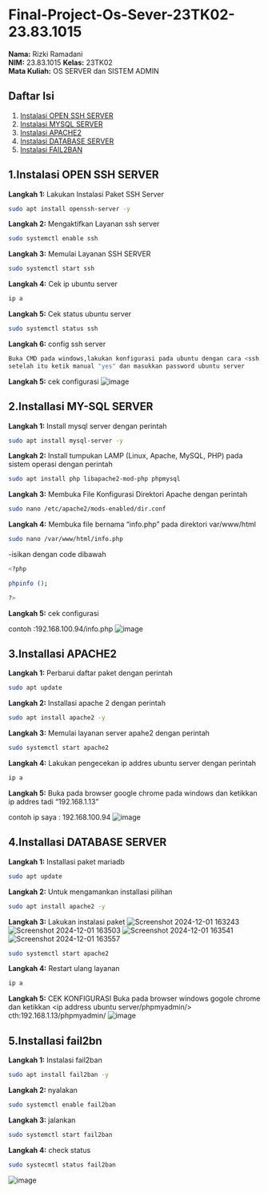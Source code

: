 # Final-Project-Os-Sever-23TK02-23.83.1015
**Nama:** Rizki Ramadani  
**NIM:** 23.83.1015
**Kelas:** 23TK02  
**Mata Kuliah:** OS SERVER dan SISTEM ADMIN 

## Daftar Isi
1. [Instalasi OPEN SSH SERVER](#1-instalasi-open-ssh-server)
2. [Instalasi MYSQL SERVER](#2-instalasi-mysql-server)
3. [Instalasi APACHE2](#3-instalasi-apache2)
4. [Instalasi DATABASE SERVER](#4-instalasi-database-server)
5. [Instalasi FAIL2BAN](#5-instalasi-fail2ban)

## 1.Instalasi OPEN SSH SERVER
**Langkah 1:** Lakukan Instalasi Paket SSH Server
```bash
sudo apt install openssh-server -y
```
**Langkah 2:** Mengaktifkan Layanan ssh server
```bash
sudo systemctl enable ssh
```
**Langkah 3:** Memulai Layanan SSH SERVER
```bash
sudo systemctl start ssh
```
**Langkah 4:** Cek ip ubuntu server
```bash
ip a
```
**Langkah 5:** Cek status ubuntu server
```bash
sudo systemctl status ssh
```
**Langkah 6:** config ssh server
```bash
Buka CMD pada windows,lakukan konfigurasi pada ubuntu dengan cara <ssh username ubuntu@ip address ubuntu server> contoh:ssh rizki@192.168.100.94
setelah itu ketik manual "yes" dan masukkan password ubuntu server
```
**Langkah 5:** cek configurasi
![image](https://github.com/user-attachments/assets/c66310fd-92df-40a9-ba15-9b1bd991b5cd)


## 2.Installasi MY-SQL SERVER
**Langkah 1:** Install mysql server dengan perintah
```bash
sudo apt install mysql-server -y
```
**Langkah 2:** Install tumpukan LAMP (Linux, Apache, MySQL, PHP) pada sistem operasi dengan perintah
```bash
sudo apt install php libapache2-mod-php phpmysql
```
**Langkah 3:** Membuka File Konfigurasi Direktori Apache dengan perintah
```bash
sudo nano /etc/apache2/mods-enabled/dir.conf
```
**Langkah 4:** Membuka file bernama “info.php” pada direktori var/www/html
```bash
sudo nano /var/www/html/info.php
```
-isikan dengan code dibawah
```bash
<?php

phpinfo ();

?>
```
**Langkah 5:** cek configurasi

contoh :192.168.100.94/info.php
![image](https://github.com/user-attachments/assets/75fd28f0-f49f-484d-a809-faa2d0f9e5bf)

## 3.Installasi APACHE2
**Langkah 1:** Perbarui daftar paket dengan perintah
```bash
sudo apt update
```
**Langkah 2:** Installasi apache 2 dengan perintah
```bash
sudo apt install apache2 -y
```
**Langkah 3:** Memulai layanan server apahe2 dengan perintah
```bash
sudo systemctl start apache2
```
**Langkah 4:** Lakukan pengecekan ip addres ubuntu server dengan perintah
```bash
ip a
```
**Langkah 5:** Buka pada browser google chrome pada windows dan ketikkan ip addres tadi “192.168.1.13”


contoh ip saya : 192.168.100.94
![image](https://github.com/user-attachments/assets/26d3e4a4-0ad9-4877-a0fc-808b3cea0310)
## 4.Installasi DATABASE SERVER
**Langkah 1:** Installasi paket mariadb
```bash
sudo apt update
```
**Langkah 2:** Untuk mengamankan installasi pilihan
```bash
sudo apt install apache2 -y
```
**Langkah 3:** Lakukan instalasi paket
![Screenshot 2024-12-01 163243](https://github.com/user-attachments/assets/b76c67db-137c-496f-a956-bfea6eef03cb)
![Screenshot 2024-12-01 163503](https://github.com/user-attachments/assets/5d17d87f-fb12-4e77-a1ba-ac711a32b41a)
![Screenshot 2024-12-01 163541](https://github.com/user-attachments/assets/4cb885c4-d2b8-4ada-ad8d-a383d59a13f4)
![Screenshot 2024-12-01 163557](https://github.com/user-attachments/assets/fe008325-bab0-4584-b228-5378e09bec08)

```bash
sudo systemctl start apache2
```
**Langkah 4:** Restart ulang layanan
```bash
ip a
```
**Langkah 5:** CEK KONFIGURASI Buka pada browser windows gogole chrome dan ketikkan <ip address ubuntu server/phpmyadmin/> cth:192.168.1.13/phpmyadmin/
![image](https://github.com/user-attachments/assets/37cd45b6-0272-4c70-a9cb-11da59038098)

## 5.Installasi fail2bn
**Langkah 1:** Instalasi fail2ban
```bash
sudo apt install fail2ban -y
```
**Langkah 2:** nyalakan 
```bash
sudo systemctl enable fail2ban
```
**Langkah 3:** jalankan
```bash
sudo systemctl start fail2ban
```
**Langkah 4:** check status
```bash
sudo systecmtl status fail2ban
```
![image](https://github.com/user-attachments/assets/8c80ce3a-8635-42e9-9ced-3c6e50b4c749)

